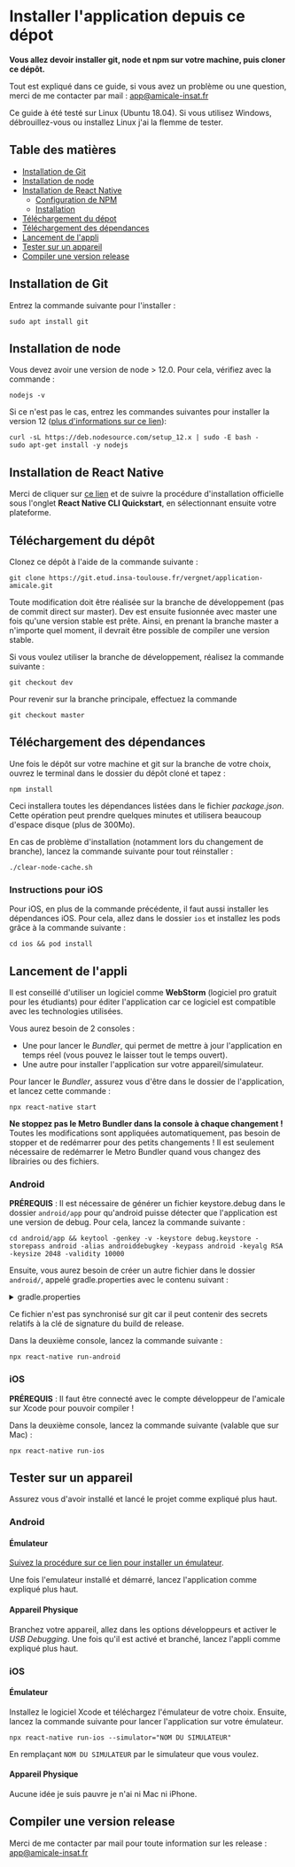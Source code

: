 # Installer l'application depuis ce dépot

**Vous allez devoir installer git, node et npm sur votre machine, puis cloner ce dépôt.**

Tout est expliqué dans ce guide, si vous avez un problème ou une question, merci de me contacter par mail : [app@amicale-insat.fr](mailto:app@amicale-insat.fr)

Ce guide à été testé sur Linux (Ubuntu 18.04).
Si vous utilisez Windows, débrouillez-vous ou installez Linux j'ai la flemme de tester.

## Table des matières
* [Installation de Git](#installation-de-git)
* [Installation de node](#installation-de-node)
* [Installation de  React Native](#installation-de-react-native)
    * [Configuration de NPM](#configuration-de-npm)
    * [Installation](#installation)
* [Téléchargement du dépot](#téléchargement-du-dépot)
* [Téléchargement des dépendances](#téléchargement-des-dépendances)
* [Lancement de l'appli](#lancement-de-lappli)
* [Tester sur un appareil](#tester-sur-un-appareil)
* [Compiler une version release](#compiler-une-version-release)

## Installation de Git

Entrez la commande suivante pour l'installer :
```shell script
sudo apt install git
```

## Installation de node

Vous devez avoir une version de node > 12.0.
Pour cela, vérifiez avec la commande :
```shell script
nodejs -v
```

Si ce n'est pas le cas, entrez les commandes suivantes pour installer la version 12 ([plus d'informations sur ce lien](https://github.com/nodesource/distributions/blob/master/README.md#debinstall)):

```shell script
curl -sL https://deb.nodesource.com/setup_12.x | sudo -E bash -
sudo apt-get install -y nodejs
```

## Installation de React Native

Merci de cliquer sur [ce lien](https://reactnative.dev/docs/environment-setup) et de suivre la procédure d'installation officielle sous l'onglet **React Native CLI Quickstart**, en sélectionnant ensuite votre plateforme.

## Téléchargement du dépôt

Clonez ce dépôt à l'aide de la commande suivante :
````shell script
git clone https://git.etud.insa-toulouse.fr/vergnet/application-amicale.git
````

Toute modification doit être réalisée sur la branche de développement (pas de commit direct sur master). Dev est ensuite fusionnée avec master une fois qu'une version stable est prête.
Ainsi, en prenant la branche master a n'importe quel moment, il devrait être possible de compiler une version stable.

Si vous voulez utiliser la branche de développement, réalisez la commande suivante :
````shell script
git checkout dev
````
Pour revenir sur la branche principale, effectuez la commande
````shell script
git checkout master
````

## Téléchargement des dépendances

Une fois le dépôt sur votre machine et git sur la branche de votre choix, ouvrez le terminal dans le dossier du dépôt cloné et tapez : 
````shell script
npm install
````
Ceci installera toutes les dépendances listées dans le fichier _package.json_. Cette opération peut prendre quelques minutes et utilisera beaucoup d'espace disque (plus de 300Mo).

En cas de problème d'installation (notamment lors du changement de branche), lancez la commande suivante pour tout réinstaller :
````shell script
./clear-node-cache.sh 
````

### Instructions pour iOS

Pour iOS, en plus de la commande précédente, il faut aussi installer les dépendances iOS. Pour cela, allez dans le dossier `ios` et installez les pods grâce à la commande suivante :
```shell script
cd ios && pod install
```

## Lancement de l'appli

Il est conseillé d'utiliser un logiciel comme **WebStorm** (logiciel pro gratuit pour les étudiants) pour éditer l'application car ce logiciel est compatible avec les technologies utilisées.

Vous aurez besoin de 2 consoles :
* Une pour lancer le *Bundler*, qui permet de mettre à jour l'application en temps réel (vous pouvez le laisser tout le temps ouvert).
* Une autre pour installer l'application sur votre appareil/simulateur.

Pour lancer le *Bundler*, assurez vous d'être dans le dossier de l'application, et lancez cette commande :
````shell script
npx react-native start
````

**Ne stoppez pas le Metro Bundler dans la console à chaque changement !** Toutes les modifications sont appliquées automatiquement, pas besoin de stopper et de redémarrer pour des petits changements ! Il est seulement nécessaire de redémarrer le Metro Bundler quand vous changez des librairies ou des fichiers.


### Android

**PRÉREQUIS** : Il est nécessaire de générer un fichier keystore.debug dans le dossier `android/app` pour qu'android puisse détecter que l'application est une version de debug. Pour cela, lancez la commande suivante :
````shell script
cd android/app && keytool -genkey -v -keystore debug.keystore -storepass android -alias androiddebugkey -keypass android -keyalg RSA -keysize 2048 -validity 10000
````

Ensuite, vous aurez besoin de créer un autre fichier dans le dossier `android/`, appelé gradle.properties avec le contenu suivant :

<details>
<summary>gradle.properties</summary>

````properties
# Project-wide Gradle settings.

# IDE (e.g. Android Studio) users:
# Gradle settings configured through the IDE *will override*
# any settings specified in this file.

# For more details on how to configure your build environment visit
# http://www.gradle.org/docs/current/userguide/build_environment.html

# Specifies the JVM arguments used for the daemon process.
# The setting is particularly useful for tweaking memory settings.
# Default value: -Xmx10248m -XX:MaxPermSize=256m
# org.gradle.jvmargs=-Xmx2048m -XX:MaxPermSize=512m -XX:+HeapDumpOnOutOfMemoryError -Dfile.encoding=UTF-8

# When configured, Gradle will run in incubating parallel mode.
# This option should only be used with decoupled projects. More details, visit
# http://www.gradle.org/docs/current/userguide/multi_project_builds.html#sec:decoupled_projects
# org.gradle.parallel=true

# AndroidX package structure to make it clearer which packages are bundled with the
# Android operating system, and which are packaged with your app's APK
# https://developer.android.com/topic/libraries/support-library/androidx-rn
android.useAndroidX=true
# Automatically convert third-party libraries to use AndroidX
android.enableJetifier=true
# Version of flipper SDK to use with React Native
FLIPPER_VERSION=0.33.1
````
</details>

Ce fichier n'est pas synchronisé sur git car il peut contenir des secrets relatifs à la clé de signature du build de release.

Dans la deuxième console, lancez la commande suivante :
````shell script
npx react-native run-android
````

### iOS

**PRÉREQUIS** : Il faut être connecté avec le compte développeur de l'amicale sur Xcode pour pouvoir compiler ! 

Dans la deuxième console, lancez la commande suivante (valable que sur Mac) :
````shell script
npx react-native run-ios
````

## Tester sur un appareil

Assurez vous d'avoir installé et lancé le projet comme expliqué plus haut.

### Android

#### Émulateur

[Suivez la procédure sur ce lien pour installer un émulateur](https://docs.expo.io/versions/latest/workflow/android-studio-emulator/).

Une fois l'emulateur installé et démarré, lancez l'application comme expliqué plus haut.

#### Appareil Physique

Branchez votre appareil, allez dans les options développeurs et activer le *USB Debugging*. Une fois qu'il est activé et branché, lancez l'appli comme expliqué plus haut. 

### iOS

#### Émulateur

Installez le logiciel Xcode et téléchargez l'émulateur de votre choix. Ensuite, lancez la commande suivante pour lancer l'application sur votre émulateur.
````shell script
npx react-native run-ios --simulator="NOM DU SIMULATEUR"
````
En remplaçant `NOM DU SIMULATEUR` par le simulateur que vous voulez.

#### Appareil Physique

Aucune idée je suis pauvre je n'ai ni Mac ni iPhone.

## Compiler une version release

Merci de me contacter par mail pour toute information sur les release : [app@amicale-insat.fr](mailto:app@amicale-insat.fr)
